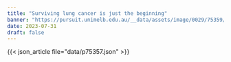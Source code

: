 ```yaml
---
title: "Surviving lung cancer is just the beginning"
banner: "https://pursuit.unimelb.edu.au/__data/assets/image/0029/75359/Surviving-lung-cancer-is-just-the-beginning_3c338b73-baf4-4754-bb53-3f9ed96866fc.jpg"
date: 2023-07-31
draft: false
---
```


{{< json_article file="data/p75357.json" >}}